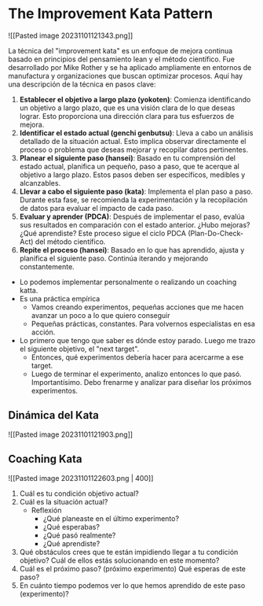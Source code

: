 
# The Improvement Kata Pattern

![[Pasted image 20231101121343.png]]

La técnica del "improvement kata" es un enfoque de mejora continua basado en principios del pensamiento lean y el método científico. Fue desarrollado por Mike Rother y se ha aplicado ampliamente en entornos de manufactura y organizaciones que buscan optimizar procesos. Aquí hay una descripción de la técnica en pasos clave:

1. **Establecer el objetivo a largo plazo (yokoten)**: Comienza identificando un objetivo a largo plazo, que es una visión clara de lo que deseas lograr. Esto proporciona una dirección clara para tus esfuerzos de mejora.
2. **Identificar el estado actual (genchi genbutsu)**: Lleva a cabo un análisis detallado de la situación actual. Esto implica observar directamente el proceso o problema que deseas mejorar y recopilar datos pertinentes.
3. **Planear el siguiente paso (hansei)**: Basado en tu comprensión del estado actual, planifica un pequeño, paso a paso, que te acerque al objetivo a largo plazo. Estos pasos deben ser específicos, medibles y alcanzables.
4. **Llevar a cabo el siguiente paso (kata)**: Implementa el plan paso a paso. Durante esta fase, se recomienda la experimentación y la recopilación de datos para evaluar el impacto de cada paso.
5. **Evaluar y aprender (PDCA)**: Después de implementar el paso, evalúa sus resultados en comparación con el estado anterior. ¿Hubo mejoras? ¿Qué aprendiste? Este proceso sigue el ciclo PDCA (Plan-Do-Check-Act) del método científico.
6. **Repite el proceso (hansei)**: Basado en lo que has aprendido, ajusta y planifica el siguiente paso. Continúa iterando y mejorando constantemente.


- Lo podemos implementar personalmente o realizando un coaching katta.
- Es una práctica empírica
	- Vamos creando experimentos, pequeñas acciones que me hacen avanzar un poco a lo que quiero conseguir
	- Pequeñas prácticas, constantes. Para volvernos especialistas en esa acción.
- Lo primero que tengo que saber es dónde estoy parado. Luego me trazo el siguiente objetivo, el "next target".
	- Entonces, qué experimentos debería hacer para acercarme a ese target. 
	- Luego de terminar el experimento, analizo entonces lo que pasó. Importantísimo. Debo frenarme y analizar para diseñar los próximos experimentos.


## Dinámica del Kata
![[Pasted image 20231101121903.png]]

## Coaching Kata
![[Pasted image 20231101122603.png | 400]]
1. Cuál es tu condición objetivo actual?
2. Cuál es la situación actual?
	- Reflexión
		- ¿Qué planeaste en el último experimento?
		- ¿Qué esperabas?
		- ¿Qué pasó realmente?
		- ¿Qué aprendiste?
3. Qué obstáculos crees que te están impidiendo llegar a tu condición objetivo? Cuál de ellos estás solucionando en este momento?
4. Cuál es el próximo paso? (próximo experimento) Qué esperas de este paso?
5. En cuánto tiempo podemos ver lo que hemos aprendido de este paso (experimento)?